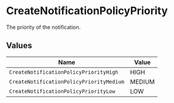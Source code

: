 # CreateNotificationPolicyPriority

The priority of the notification.


## Values

| Name                                     | Value                                    |
| ---------------------------------------- | ---------------------------------------- |
| `CreateNotificationPolicyPriorityHigh`   | HIGH                                     |
| `CreateNotificationPolicyPriorityMedium` | MEDIUM                                   |
| `CreateNotificationPolicyPriorityLow`    | LOW                                      |